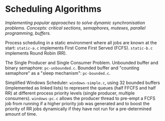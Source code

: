 # Scheduling Algorithms
_Implementing popular approaches to solve dynamic synchronisation problems.
Concepts: critical sections, semaphores, mutexes, parallel programming, buffers._

Process scheduling in a static environment where all jobs are known at the start: `static-a.c` implements First Come First Served (FCFS). `static-b.c` implements Round Robin (RR).

The Single Producer and Single Consumer Problem. Unbounded buffer and binary semaphore: `pc-unbounded.c`. Bounded buffer and "counting semaphore" as a "sleep mechanism": `pc-bounded.c`.

Simplified Windows Scheduler: `windows-simple.c`, using 32 bounded buffers (implemented as linked lists) to represent the queues (half FFCFS and half RR) at different process priority levels (single producer, multiple consumers). `windows-pc.c` allows the producer thread to pre-empt a FCFS job from running if a higher priority job was generated and to boost the priority of RR jobs dynamically if they have not run for a pre-determined amount of time.
